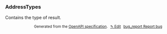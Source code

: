 <!--- This is a generated file, do not edit! -->
<!--- [START woosmap_http_schema_addressgeocodetypes] -->
<h3 class="schema-object" id="AddressGeocodeTypes">AddressTypes</h3>

Contains the type of result.

<p style="text-align: right; font-size: smaller;">Generated from the <a data-label="openapi-github" href="https://github.com/woosmap/openapi-specification" title="Woosmap OpenAPI Specification" class="external">OpenAPI specification</a>.
<a data-label="openapi-github-woosmap-http-schema-addressgeocodetypes" data-action="edit" style="margin-left: 5px;" href="https://github.com/woosmap/openapi-specification/blob/main/specification/schemas/AddressGeocodeTypes.yml" title="Edit on GitHub">✎ Edit</a>
<a data-label="openapi-github-woosmap-http-schema-addressgeocodetypes" data-action="bug" style="margin-left: 5px;" href="https://github.com/woosmap/openapi-specification/issues/new?assignees=&labels=type%3A+bug%2C+triage+me&template=bug_report.md&title=[schemas] Bug - AddressGeocodeTypes" title="File bug for schemas on GitHub"><span class="material-icons">bug_report</span> Report bug</a>
</p>

<!--- [END woosmap_http_schema_addressgeocodetypes] -->
